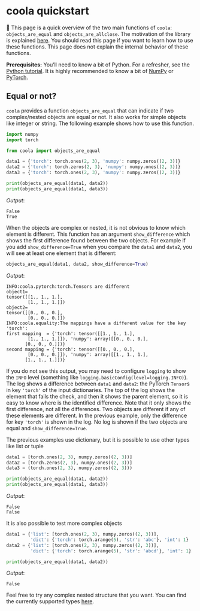 # coola quickstart

:book: This page is a quick overview of the two main functions of `coola`: `objects_are_equal`
and `objects_are_allclose`. The motivation of the library is explained [here](index.md#motivation).
You should read this page if you want to learn how to use these functions. This page does not
explain the internal behavior of these functions.

**Prerequisites:** You’ll need to know a bit of Python. For a refresher, see
the [Python tutorial](https://docs.python.org/tutorial/).
It is highly recommended to know a bit of [NumPy](https://numpy.org/doc/stable/user/quickstart.html)
or [PyTorch](https://pytorch.org/tutorials/).

## Equal or not?

`coola` provides a function `objects_are_equal` that can indicate if two complex/nested objects are
equal or not. It also works for simple objects like integer or string. The following example shows
how to use this function.

```python
import numpy
import torch

from coola import objects_are_equal

data1 = {'torch': torch.ones(2, 3), 'numpy': numpy.zeros((2, 3))}
data2 = {'torch': torch.zeros(2, 3), 'numpy': numpy.ones((2, 3))}
data3 = {'torch': torch.ones(2, 3), 'numpy': numpy.zeros((2, 3))}

print(objects_are_equal(data1, data2))
print(objects_are_equal(data1, data3))
```

*Output*:

```textmate
False
True
```

When the objects are complex or nested, it is not obvious to know which element is different.
This function has an argument `show_difference` which shows the first difference found between the
two objects. For example if you add `show_difference=True` when you compare the `data1`
and `data2`, you will see at least one element that is different:

```python
objects_are_equal(data1, data2, show_difference=True)
```

*Output*:

```textmate
INFO:coola.pytorch:torch.Tensors are different
object1=
tensor([[1., 1., 1.],
        [1., 1., 1.]])
object2=
tensor([[0., 0., 0.],
        [0., 0., 0.]])
INFO:coola.equality:The mappings have a different value for the key 'torch':
first mapping  = {'torch': tensor([[1., 1., 1.],
        [1., 1., 1.]]), 'numpy': array([[0., 0., 0.],
       [0., 0., 0.]])}
second mapping = {'torch': tensor([[0., 0., 0.],
        [0., 0., 0.]]), 'numpy': array([[1., 1., 1.],
       [1., 1., 1.]])}
```

If you do not see this output, you may need to configure `logging` to show the `INFO`
level (something like `logging.basicConfig(level=logging.INFO)`). The log shows a difference
between `data1` and `data2`: the PyTorch `Tensor`s in key `'torch'` of the input dictionaries.
The top of the log shows the element that fails the check, and then it shows the parent element, so
it is easy to know where is the identified difference.
Note that it only shows the first difference, not all the differences. Two objects are different if
any of these elements are different. In the previous example, only the difference for key `'torch'`
is shown in the log.
No log is shown if the two objects are equal and `show_difference=True`.

The previous examples use dictionary, but it is possible to use other types like list or tuple

```python
data1 = [torch.ones(2, 3), numpy.zeros((2, 3))]
data2 = [torch.zeros(2, 3), numpy.ones((2, 3))]
data3 = (torch.ones(2, 3), numpy.zeros((2, 3)))

print(objects_are_equal(data1, data2))
print(objects_are_equal(data1, data3))
```

*Output*:

```textmate
False
False
```

It is also possible to test more complex objects

```python
data1 = {'list': [torch.ones(2, 3), numpy.zeros((2, 3))],
         'dict': {'torch': torch.arange(5), 'str': 'abc'}, 'int': 1}
data2 = {'list': [torch.ones(2, 3), numpy.zeros((2, 3))],
         'dict': {'torch': torch.arange(5), 'str': 'abcd'}, 'int': 1}

print(objects_are_equal(data1, data2))
```

*Output*:

```textmate
False
```

Feel free to try any complex nested structure that you want. You can find the currently supported
types [here](types.md).

